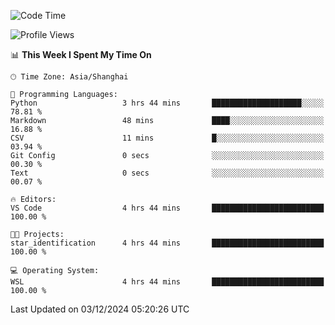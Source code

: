 <!--START_SECTION:waka-->
![Code Time](http://img.shields.io/badge/Code%20Time-2%2C134%20hrs%2012%20mins-blue)

![Profile Views](http://img.shields.io/badge/Profile%20Views-2-blue)

📊 **This Week I Spent My Time On** 

```text
🕑︎ Time Zone: Asia/Shanghai

💬 Programming Languages: 
Python                   3 hrs 44 mins       ████████████████████░░░░░   78.81 % 
Markdown                 48 mins             ████░░░░░░░░░░░░░░░░░░░░░   16.88 % 
CSV                      11 mins             █░░░░░░░░░░░░░░░░░░░░░░░░   03.94 % 
Git Config               0 secs              ░░░░░░░░░░░░░░░░░░░░░░░░░   00.30 % 
Text                     0 secs              ░░░░░░░░░░░░░░░░░░░░░░░░░   00.07 % 

🔥 Editors: 
VS Code                  4 hrs 44 mins       █████████████████████████   100.00 % 

🐱‍💻 Projects: 
star_identification      4 hrs 44 mins       █████████████████████████   100.00 % 

💻 Operating System: 
WSL                      4 hrs 44 mins       █████████████████████████   100.00 % 
```


 Last Updated on 03/12/2024 05:20:26 UTC
<!--END_SECTION:waka-->